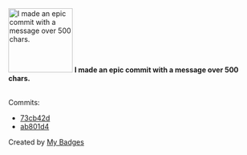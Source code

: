 <img src="https://my-badges.github.io/my-badges/epic-commit.png" alt="I made an epic commit with a message over 500 chars." title="I made an epic commit with a message over 500 chars." width="128">
<strong>I made an epic commit with a message over 500 chars.</strong>
<br><br>

Commits:

- <a href="https://github.com/expr-lang/expr/commit/73cb42d2d97f1efd524aae7263e2835024634c45">73cb42d</a>
- <a href="https://github.com/expr-lang/expr/commit/ab801d45ccfb904927d14466470b9480c1dd0937">ab801d4</a>


Created by <a href="https://github.com/my-badges/my-badges">My Badges</a>